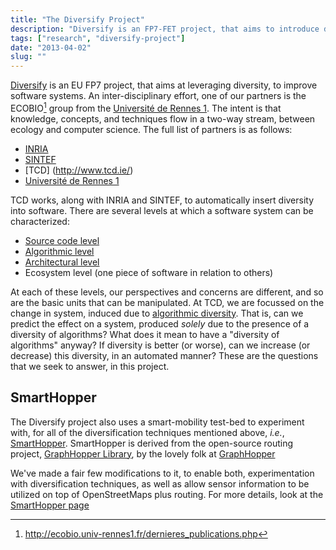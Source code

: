 ```yaml
---
title: "The Diversify Project"
description: "Diversify is an FP7-FET project, that aims to introduce diversity into multiple levels of software engineering"
tags: ["research", "diversify-project"]
date: "2013-04-02"
slug: ""
---
```

[Diversify](http://diversify-project.eu/) is an EU FP7 project, that aims at 
leveraging diversity, to improve software systems. <!--more--> An inter-disciplinary 
effort, one of our partners is the ECOBIO[^1] group
 from the [Université de Rennes 1](http://www.univ-rennes1.fr/english/). The 
intent is that knowledge, concepts, and techniques flow in a two-way stream, 
between ecology and computer science. The full list of partners is as follows:

* [INRIA](http://www.inria.fr/en/centre/rennes)
* [SINTEF](http://www.sintef.no/home/)
* [TCD] (http://www.tcd.ie/)
* [Université de Rennes 1](http://www.univ-rennes1.fr/english/)

TCD works, along with INRIA and SINTEF, to automatically insert diversity into software. There are several levels at which a software system can be characterized:

* [Source code level](https://people.rennes.inria.fr/Benoit.Baudry/data/)
* [Algorithmic level](/diversify/algorithmic-diversity)
* [Architectural level](https://www.sintef.no/en/publication/?pubid=CRIStin+1280693)
* Ecosystem level (one piece of software in relation to others)

At each of these levels, our perspectives and concerns are different, and so are 
the basic units that can be manipulated. At TCD, we are focussed on the change 
in system, induced due to [algorithmic 
diversity](/diversify/algorithmic-diversity).  That is, can we predict the 
effect on a system, produced *solely* due to the presence of a diversity of 
algorithms?  What does it mean to have a "diversity of algorithms" anyway? If 
diversity is better (or worse), can we increase (or decrease) this diversity, in 
an automated manner? These are the questions that we seek to answer, in this 
project.

SmartHopper
-----------
The Diversify project also uses a smart-mobility test-bed to experiment with, 
for all of the diversification techniques mentioned above, *i.e.*, 
[SmartHopper](/smarthopper/). SmartHopper is derived from the open-source 
routing project, [GraphHopper Library](https://github.com/graphhopper/graphhopper/), by the lovely folk at [GraphHopper](https://graphhopper.com/)

We've made a fair few modifications to it, to enable both, experimentation with 
diversification techniques, as well as allow sensor information to be utilized 
on top of OpenStreetMaps plus routing. For more details, look at the 
[SmartHopper page](/smarthopper/)


[^1]: http://ecobio.univ-rennes1.fr/dernieres_publications.php
